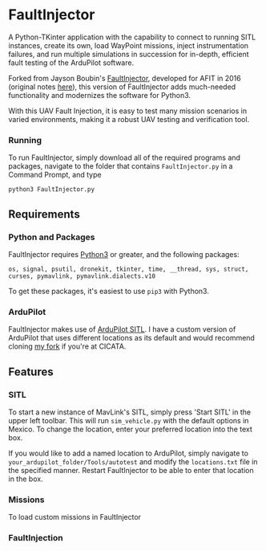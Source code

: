 # FaultInjector
A Python-TKinter application with the capability to connect to running SITL
instances, create its own, load WayPoint missions, inject instrumentation failures,
and run multiple simulations in succession for in-depth, efficient fault testing
of the ArduPilot software.

Forked from Jayson Boubin's [FaultInjector](https://github.com/boubinjg/FaultInjector),
developed for AFIT in 2016 (original notes [here](http://jaysonboubin.com/faultinjection.html)),
this version of FaultInjector adds much-needed functionality and modernizes the
software for Python3.

With this UAV Fault Injection, it is easy to test many mission scenarios in varied
environments, making it a robust UAV testing and verification tool.

### Running
To run FaultInjector, simply download all of the required programs and packages,
navigate to the folder that contains `FaultInjector.py` in a Command Prompt, and
type
```
python3 FaultInjector.py
```

## Requirements
### Python and Packages
FaultInjector requires [Python3](https://www.python.org/download/releases/3.0/)
or greater, and the following packages:

`os, signal, psutil, dronekit, tkinter, time, __thread,
sys, struct, curses, pymavlink, pymavlink.dialects.v10`

To get these packages, it's easiest to use `pip3` with Python3.

### ArduPilot
FaultInjector makes use of [ArduPilot SITL](http://ardupilot.org/dev/docs/sitl-simulator-software-in-the-loop.html). I have a custom version of ArduPilot that uses different
locations as its default and would recommend cloning [my fork](https://github.com/deliastephens/ardupilot) if you're at CICATA.

## Features
### SITL
To start a new instance of MavLink's SITL, simply press 'Start SITL' in the
upper left toolbar. This will run `sim_vehicle.py` with the default options in Mexico.
To change the location, enter your preferred location into the text box.

If you would like to add a named location to ArduPilot, simply navigate to
`your_ardupilot_folder/Tools/autotest` and modify the `locations.txt` file
in the specified manner. Restart FaultInjector to be able to enter that location
in the box.

### Missions
To load custom missions in FaultInjector

### FaultInjection

